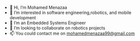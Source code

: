 - 👋 Hi, I’m Mohamed Menazaa
- 👀 I’m interested in software engineering,robotics, and mobile development
- 🌱 I’m an Embedded Systems Engineer
- 💞️ I’m looking to collaborate on robotics projects
- 📫 You could contact me on mohamedmenazaa99@gmail.com


